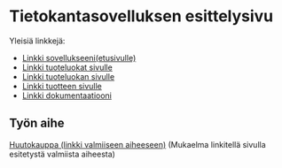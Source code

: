 # Tietokantasovelluksen esittelysivu

Yleisiä linkkejä:

* [Linkki sovellukseeni(etusivulle)](http://ensu.users.cs.helsinki.fi/kissaemoji-huutokauppa/)
* [Linkki tuoteluokat sivulle](http://ensu.users.cs.helsinki.fi/kissaemoji-huutokauppa/tuoteluokat)
* [Linkki tuoteluokan sivulle](http://ensu.users.cs.helsinki.fi/kissaemoji-huutokauppa/tuoteluokka)
* [Linkki tuotteen sivulle](http://ensu.users.cs.helsinki.fi/kissaemoji-huutokauppa/tuote)
* [Linkki dokumentaatiooni](https://github.com/EnsioS/Tsoha-Bootstrap/blob/master/doc/dokumentaatio.pdf)

## Työn aihe

[Huutokauppa (linkki valmiiseen aiheeseen)](http://advancedkittenry.github.io/suunnittelu_ja_tyoymparisto/aiheet/Huutokauppa.html) 
(Mukaelma linkitellä sivulla esitetystä valmiista aiheesta)
